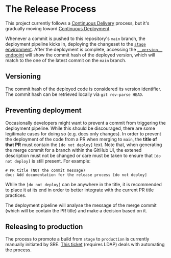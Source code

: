 # The Release Process

This project currently follows a [Continuous Delivery][continuous_delivery] process, but it's gradually moving toward [Continuous Deployment][continuous_deployment].

[continuous_delivery]: https://en.wikipedia.org/wiki/Continuous_delivery
[continuous_deployment]: https://en.wikipedia.org/wiki/Continuous_deployment

Whenever a commit is pushed to this repository's `main` branch, the deployment pipeline kicks in, deploying the changeset to the [`stage` environment](../firefox.md#stage).
After the deployment is complete, accessing the [`__version__` endpoint][stage_version] will show the commit hash of the deployed version, which will match to the one of the latest commit on the `main` branch.

[stage_version]: https://stage.merino.nonprod.cloudops.mozgcp.net/__version__

## Versioning
The commit hash of the deployed code is considered its version identifier. The commit hash can be retrieved locally via `git rev-parse HEAD`.

## Preventing deployment
Occasionally developers might want to prevent a commit from triggering the deployment pipeline. While this should be discouraged, there are some legitimate cases for doing so (e.g. docs only changes).
In order to prevent the deployment of the code from a PR when merging to `main`, the **title of that PR** must contain the `[do not deploy]` text. Note that, when generating the merge commit for a branch within the GitHub UI, the extened description must not be changed or care must be taken to ensure that `[do not deploy]`  is still present.
For example:

```
# PR title (NOT the commit message)
doc: Add documentation for the release process [do not deploy]
```

While the `[do not deploy]` can be anywhere in the title, it is recommended to place it at its end in order to better integrate with the current PR title practices.

The deployment pipeline will analyse the message of the merge commit (which will be contain the PR title) and make a decision based on it.

## Releasing to production
The process to promote a build from `stage` to `production` is currently manually initiated by SRE.
[This ticket](https://mozilla-hub.atlassian.net/browse/CONSVC-1566) (requires LDAP) deals with automating the process.
